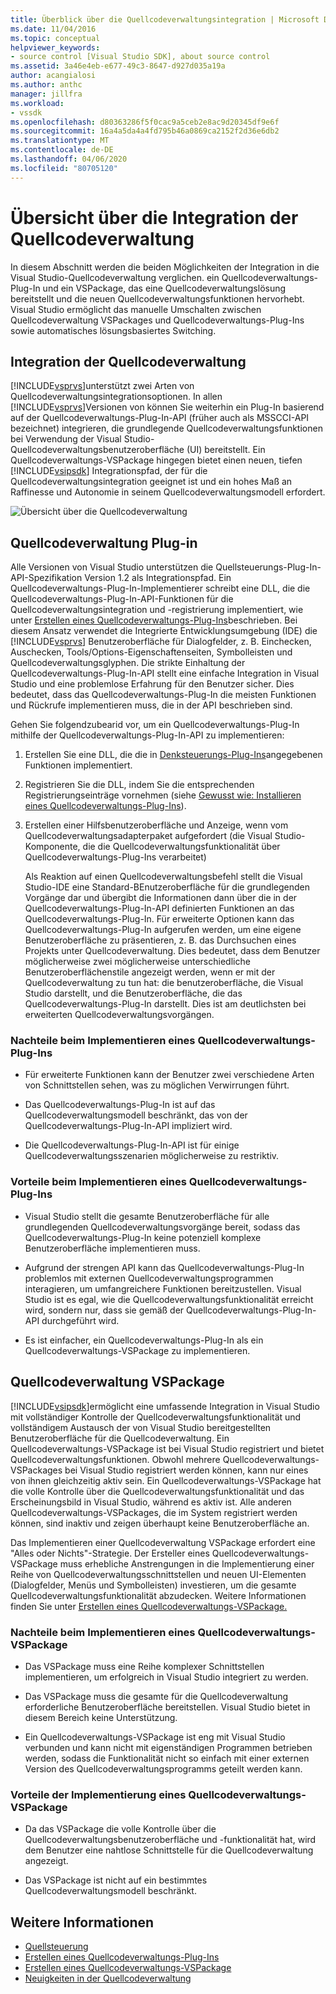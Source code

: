 ```yaml
---
title: Überblick über die Quellcodeverwaltungsintegration | Microsoft Docs
ms.date: 11/04/2016
ms.topic: conceptual
helpviewer_keywords:
- source control [Visual Studio SDK], about source control
ms.assetid: 3a46e4eb-e677-49c3-8647-d927d035a19a
author: acangialosi
ms.author: anthc
manager: jillfra
ms.workload:
- vssdk
ms.openlocfilehash: d80363286f5f0cac9a5ceb2e8ac9d20345df9e6f
ms.sourcegitcommit: 16a4a5da4a4fd795b46a0869ca2152f2d36e6db2
ms.translationtype: MT
ms.contentlocale: de-DE
ms.lasthandoff: 04/06/2020
ms.locfileid: "80705120"
---
```

# <a name="source-control-integration-overview"></a>Übersicht über die Integration der Quellcodeverwaltung
In diesem Abschnitt werden die beiden Möglichkeiten der Integration in die Visual Studio-Quellcodeverwaltung verglichen. ein Quellcodeverwaltungs-Plug-In und ein VSPackage, das eine Quellcodeverwaltungslösung bereitstellt und die neuen Quellcodeverwaltungsfunktionen hervorhebt. Visual Studio ermöglicht das manuelle Umschalten zwischen Quellcodeverwaltung VSPackages und Quellcodeverwaltungs-Plug-Ins sowie automatisches lösungsbasiertes Switching.

## <a name="source-control-integration"></a>Integration der Quellcodeverwaltung
 [!INCLUDE[vsprvs](../../code-quality/includes/vsprvs_md.md)]unterstützt zwei Arten von Quellcodeverwaltungsintegrationsoptionen. In allen [!INCLUDE[vsprvs](../../code-quality/includes/vsprvs_md.md)]Versionen von können Sie weiterhin ein Plug-In basierend auf der Quellcodeverwaltungs-Plug-In-API (früher auch als MSSCCI-API bezeichnet) integrieren, die grundlegende Quellcodeverwaltungsfunktionen bei Verwendung der Visual Studio-Quellcodeverwaltungsbenutzeroberfläche (UI) bereitstellt. Ein Quellcodeverwaltungs-VSPackage hingegen bietet einen neuen, tiefen [!INCLUDE[vsipsdk](../../extensibility/includes/vsipsdk_md.md)] Integrationspfad, der für die Quellcodeverwaltungsintegration geeignet ist und ein hohes Maß an Raffinesse und Autonomie in seinem Quellcodeverwaltungsmodell erfordert.

 ![Übersicht über die Quellcodeverwaltung](../../extensibility/internals/media/sourcectnrloverview.gif "SourceCtnrlÜbersicht")

## <a name="source-control-plug-in"></a>Quellcodeverwaltung Plug-in
 Alle Versionen von Visual Studio unterstützen die Quellsteuerungs-Plug-In-API-Spezifikation Version 1.2 als Integrationspfad. Ein Quellcodeverwaltungs-Plug-In-Implementierer schreibt eine DLL, die die Quellcodeverwaltungs-Plug-In-API-Funktionen für die Quellcodeverwaltungsintegration und -registrierung implementiert, wie unter [Erstellen eines Quellcodeverwaltungs-Plug-Ins](../../extensibility/internals/creating-a-source-control-plug-in.md)beschrieben. Bei diesem Ansatz verwendet die Integrierte Entwicklungsumgebung (IDE) die [!INCLUDE[vsprvs](../../code-quality/includes/vsprvs_md.md)] Benutzeroberfläche für Dialogfelder, z. B. Einchecken, Auschecken, Tools/Options-Eigenschaftenseiten, Symbolleisten und Quellcodeverwaltungsglyphen. Die strikte Einhaltung der Quellcodeverwaltungs-Plug-In-API stellt eine einfache Integration in Visual Studio und eine problemlose Erfahrung für den Benutzer sicher. Dies bedeutet, dass das Quellcodeverwaltungs-Plug-In die meisten Funktionen und Rückrufe implementieren muss, die in der API beschrieben sind.

 Gehen Sie folgendzubearid vor, um ein Quellcodeverwaltungs-Plug-In mithilfe der Quellcodeverwaltungs-Plug-In-API zu implementieren:

1. Erstellen Sie eine DLL, die die in [Denksteuerungs-Plug-Ins](../../extensibility/source-control-plug-ins.md)angegebenen Funktionen implementiert.

2. Registrieren Sie die DLL, indem Sie die entsprechenden Registrierungseinträge vornehmen (siehe [Gewusst wie: Installieren eines Quellcodeverwaltungs-Plug-Ins](../../extensibility/internals/how-to-install-a-source-control-plug-in.md)).

3. Erstellen einer Hilfsbenutzeroberfläche und Anzeige, wenn vom Quellcodeverwaltungsadapterpaket aufgefordert (die Visual Studio-Komponente, die die Quellcodeverwaltungsfunktionalität über Quellcodeverwaltungs-Plug-Ins verarbeitet)

   Als Reaktion auf einen Quellcodeverwaltungsbefehl stellt die Visual Studio-IDE eine Standard-BEnutzeroberfläche für die grundlegenden Vorgänge dar und übergibt die Informationen dann über die in der Quellcodeverwaltungs-Plug-In-API definierten Funktionen an das Quellcodeverwaltungs-Plug-In. Für erweiterte Optionen kann das Quellcodeverwaltungs-Plug-In aufgerufen werden, um eine eigene Benutzeroberfläche zu präsentieren, z. B. das Durchsuchen eines Projekts unter Quellcodeverwaltung. Dies bedeutet, dass dem Benutzer möglicherweise zwei möglicherweise unterschiedliche Benutzeroberflächenstile angezeigt werden, wenn er mit der Quellcodeverwaltung zu tun hat: die benutzeroberfläche, die Visual Studio darstellt, und die Benutzeroberfläche, die das Quellcodeverwaltungs-Plug-In darstellt. Dies ist am deutlichsten bei erweiterten Quellcodeverwaltungsvorgängen.

### <a name="drawbacks-to-implementing-a-source-control-plug-in"></a>Nachteile beim Implementieren eines Quellcodeverwaltungs-Plug-Ins

- Für erweiterte Funktionen kann der Benutzer zwei verschiedene Arten von Schnittstellen sehen, was zu möglichen Verwirrungen führt.

- Das Quellcodeverwaltungs-Plug-In ist auf das Quellcodeverwaltungsmodell beschränkt, das von der Quellcodeverwaltungs-Plug-In-API impliziert wird.

- Die Quellcodeverwaltungs-Plug-In-API ist für einige Quellcodeverwaltungsszenarien möglicherweise zu restriktiv.

### <a name="advantages-to-implementing-a-source-control-plug-in"></a>Vorteile beim Implementieren eines Quellcodeverwaltungs-Plug-Ins

- Visual Studio stellt die gesamte Benutzeroberfläche für alle grundlegenden Quellcodeverwaltungsvorgänge bereit, sodass das Quellcodeverwaltungs-Plug-In keine potenziell komplexe Benutzeroberfläche implementieren muss.

- Aufgrund der strengen API kann das Quellcodeverwaltungs-Plug-In problemlos mit externen Quellcodeverwaltungsprogrammen interagieren, um umfangreichere Funktionen bereitzustellen. Visual Studio ist es egal, wie die Quellcodeverwaltungsfunktionalität erreicht wird, sondern nur, dass sie gemäß der Quellcodeverwaltungs-Plug-In-API durchgeführt wird.

- Es ist einfacher, ein Quellcodeverwaltungs-Plug-In als ein Quellcodeverwaltungs-VSPackage zu implementieren.

## <a name="source-control-vspackage"></a>Quellcodeverwaltung VSPackage
 [!INCLUDE[vsipsdk](../../extensibility/includes/vsipsdk_md.md)]ermöglicht eine umfassende Integration in Visual Studio mit vollständiger Kontrolle der Quellcodeverwaltungsfunktionalität und vollständigem Austausch der von Visual Studio bereitgestellten Benutzeroberfläche für die Quellcodeverwaltung. Ein Quellcodeverwaltungs-VSPackage ist bei Visual Studio registriert und bietet Quellcodeverwaltungsfunktionen. Obwohl mehrere Quellcodeverwaltungs-VSPackages bei Visual Studio registriert werden können, kann nur eines von ihnen gleichzeitig aktiv sein. Ein Quellcodeverwaltungs-VSPackage hat die volle Kontrolle über die Quellcodeverwaltungsfunktionalität und das Erscheinungsbild in Visual Studio, während es aktiv ist. Alle anderen Quellcodeverwaltungs-VSPackages, die im System registriert werden können, sind inaktiv und zeigen überhaupt keine Benutzeroberfläche an.

 Das Implementieren einer Quellcodeverwaltung VSPackage erfordert eine "Alles oder Nichts"-Strategie. Der Ersteller eines Quellcodeverwaltungs-VSPackage muss erhebliche Anstrengungen in die Implementierung einer Reihe von Quellcodeverwaltungsschnittstellen und neuen UI-Elementen (Dialogfelder, Menüs und Symbolleisten) investieren, um die gesamte Quellcodeverwaltungsfunktionalität abzudecken. Weitere Informationen finden Sie unter [Erstellen eines Quellcodeverwaltungs-VSPackage.](../../extensibility/internals/creating-a-source-control-vspackage.md)

### <a name="drawbacks-to-implementing-a-source-control-vspackage"></a>Nachteile beim Implementieren eines Quellcodeverwaltungs-VSPackage

- Das VSPackage muss eine Reihe komplexer Schnittstellen implementieren, um erfolgreich in Visual Studio integriert zu werden.

- Das VSPackage muss die gesamte für die Quellcodeverwaltung erforderliche Benutzeroberfläche bereitstellen. Visual Studio bietet in diesem Bereich keine Unterstützung.

- Ein Quellcodeverwaltungs-VSPackage ist eng mit Visual Studio verbunden und kann nicht mit eigenständigen Programmen betrieben werden, sodass die Funktionalität nicht so einfach mit einer externen Version des Quellcodeverwaltungsprogramms geteilt werden kann.

### <a name="advantages-to-implementing-a-source-control-vspackage"></a>Vorteile der Implementierung eines Quellcodeverwaltungs-VSPackage

- Da das VSPackage die volle Kontrolle über die Quellcodeverwaltungsbenutzeroberfläche und -funktionalität hat, wird dem Benutzer eine nahtlose Schnittstelle für die Quellcodeverwaltung angezeigt.

- Das VSPackage ist nicht auf ein bestimmtes Quellcodeverwaltungsmodell beschränkt.

## <a name="see-also"></a>Weitere Informationen
- [Quellsteuerung](../../extensibility/internals/source-control.md)
- [Erstellen eines Quellcodeverwaltungs-Plug-Ins](../../extensibility/internals/creating-a-source-control-plug-in.md)
- [Erstellen eines Quellcodeverwaltungs-VSPackage](../../extensibility/internals/creating-a-source-control-vspackage.md)
- [Neuigkeiten in der Quellcodeverwaltung](../../extensibility/internals/what-s-new-in-source-control.md)
